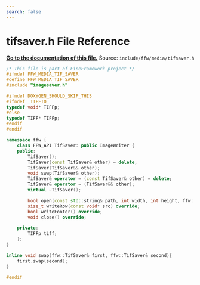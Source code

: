 ```yaml
---
search: false
---
```


# tifsaver.h File Reference

**[Go to the documentation of this file.](tifsaver_8h.md)**
Source: `include/ffw/media/tifsaver.h`

    
    
    
    
    
    
    
      
    
    
    
```cpp
/* This file is part of FineFramework project */
#ifndef FFW_MEDIA_TIF_SAVER
#define FFW_MEDIA_TIF_SAVER
#include "imagesaver.h"

#ifndef DOXYGEN_SHOULD_SKIP_THIS
#ifndef _TIFFIO_
typedef void* TIFFp;
#else
typedef TIFF* TIFFp;
#endif
#endif

namespace ffw {
    class FFW_API TifSaver: public ImageWriter {
    public:
        TifSaver();
        TifSaver(const TifSaver& other) = delete;
        TifSaver(TifSaver&& other);
        void swap(TifSaver& other);
        TifSaver& operator = (const TifSaver& other) = delete;
        TifSaver& operator = (TifSaver&& other);
        virtual ~TifSaver();

        bool open(const std::string& path, int width, int height, ffw::ImageType type, int quality = 100, int mips = 1) override;
        size_t writeRow(const void* src) override;
        bool writeFooter() override;
        void close() override;

    private:
        TIFFp tiff;
    };
}

inline void swap(ffw::TifSaver& first, ffw::TifSaver& second){
    first.swap(second);
}

#endif
```


    
  
